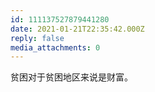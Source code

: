 ```yaml
---
id: 111137527879441280
date: 2021-01-21T22:35:42.000Z
reply: false
media_attachments: 0
---
```


贫困对于贫困地区来说是财富。

